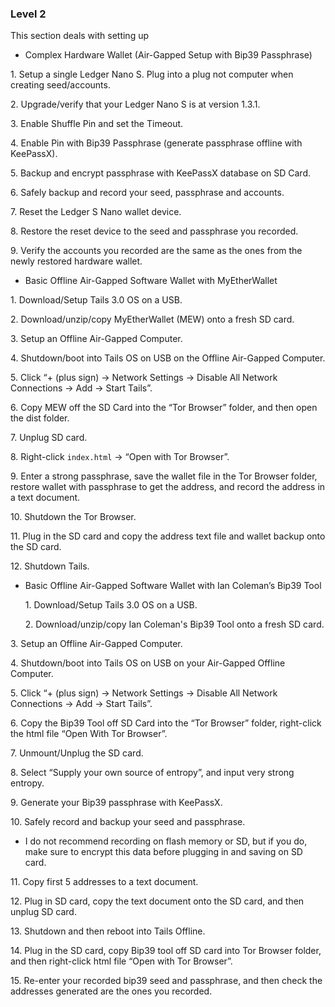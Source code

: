 ### Level 2

This section deals with setting up 

- Complex Hardware Wallet (Air-Gapped Setup with Bip39 Passphrase)

 1\. Setup a single Ledger Nano S. Plug into a plug not computer when creating seed/accounts.
 
 2\. Upgrade/verify that your Ledger Nano S is at version 1.3.1.
 
 3\. Enable Shuffle Pin and set the Timeout.
 
 4\. Enable Pin with Bip39 Passphrase (generate passphrase offline with KeePassX).
 
 5\. Backup and encrypt passphrase with KeePassX database on SD Card.
 
 6\. Safely backup and record your seed, passphrase and accounts.
 
 7\. Reset the Ledger S Nano wallet device.
 
 8\. Restore the reset device to the seed and passphrase you recorded.
 
 9\. Verify the accounts you recorded are the same as the ones from the newly restored hardware wallet.
 
- Basic Offline Air-Gapped Software Wallet with MyEtherWallet

 1\. Download/Setup Tails 3.0 OS on a USB.
 
 2\. Download/unzip/copy MyEtherWallet (MEW) onto a fresh SD card.
 
 3\. Setup an Offline Air-Gapped Computer.
 
 4\. Shutdown/boot into Tails OS on USB on the Offline Air-Gapped Computer.
 
 5\. Click “+ (plus sign) -> Network Settings -> Disable All Network Connections -> Add -> Start Tails”.
 
 6\. Copy MEW off the SD Card into the “Tor Browser” folder, and then open the dist folder.
 
 7\. Unplug SD card.
 
 8\. Right-click `index.html` -> “Open with Tor Browser”.
 
 9\. Enter a strong passphrase, save the wallet file in the Tor Browser folder, restore wallet with passphrase to get the address, and record the address in a text document.
 
 10\. Shutdown the Tor Browser.
 
 11\. Plug in the SD card and copy the address text file and wallet backup onto the SD card.
 
 12\. Shutdown Tails.
 
- Basic Offline Air-Gapped Software Wallet with Ian Coleman’s Bip39 Tool

  1\. Download/Setup Tails 3.0 OS on a USB.
  
  2\. Download/unzip/copy Ian Coleman's Bip39 Tool onto a fresh SD card.
  
 3\. Setup an Offline Air-Gapped Computer.
 
 4\. Shutdown/boot into Tails OS on USB on your Air-Gapped Offline Computer.
 
 5\. Click “+ (plus sign) -> Network Settings -> Disable All Network Connections -> Add -> Start Tails”.
 
 6\. Copy the Bip39 Tool off SD Card into the “Tor Browser” folder, right-click the html file “Open With Tor Browser”.
 
 7\. Unmount/Unplug the SD card.
 
 8\. Select “Supply your own source of entropy”, and input very strong entropy.
 
 9\. Generate your Bip39 passphrase with KeePassX.
 
 10\. Safely record and backup your seed and passphrase.
<ul><li>I do not recommend recording on flash memory or SD, but if you do, make sure to encrypt this data before plugging in and saving on SD card.</li></ul>

 11\. Copy first 5 addresses to a text document.
 
 12\. Plug in SD card, copy the text document onto the SD card, and then unplug SD card.
 
 13\. Shutdown and then reboot into Tails Offline.
 
 14\. Plug in the SD card, copy Bip39 tool off SD card into Tor Browser folder, and then right-click html file “Open with Tor Browser”.
 
 15\. Re-enter your recorded bip39 seed and passphrase, and then check the addresses generated are the ones you recorded.
